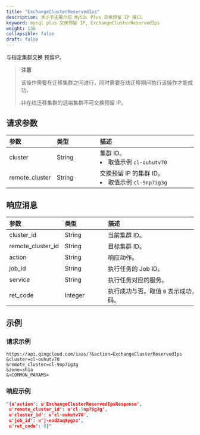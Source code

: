 ```yaml
---
title: "ExchangeClusterReservedIps"
description: 本小节主要介绍 MySQL Plus 交换预留 IP 接口。 
keyword: mysql plus 交换预留 IP, ExchangeClusterReservedIps
weight: 136
collapsible: false
draft: false
---
```


与指定集群交换 预留IP。

> **注意**
> 
> 该操作需要在迁移集群之间进行，同时需要在线迁移期间执行该操作才能成功。
> 
> 非在线迁移集群的远端集群不可交换预留 IP。

## 请求参数

|<span style="display:inline-block;width:100px">参数</span> |<span style="display:inline-block;width:100px">类型</span>|<span style="display:inline-block;width:380px">描述</span>|<span style="display:inline-block;width:100px">是否必选</span>|
| :--- | :--- | :--- | :--- |
| cluster        | String | 集群 ID。<li>取值示例 `cl-ouhutv70`  | Yes      |
| remote_cluster | String | 交换预留 IP 的集群 ID。<li>取值示例 `cl-9np7ig3g`  | Yes      |

## 响应消息

|<span style="display:inline-block;width:100px">参数</span> |<span style="display:inline-block;width:100px">类型</span>|<span style="display:inline-block;width:380px">描述</span>|
| :--- | :--- | :--- |
| cluster_id        | String  | 当前集群 ID。                                   |
| remote_cluster_id | String | 目标集群 ID。 |
| action   | String | 响应动作。 |
| job_id     | String  | 执行任务的 Job ID。                        |
| service    | String  | 执行任务对应的服务。                           |
| ret_code   | Integer | 执行成功与否。取值 `0` 表示成功，其他值则为错误代码。     |

## 示例

### 请求示例

```shell
https://api.qingcloud.com/iaas/?&action=ExchangeClusterReservedIps
&cluster=cl-ouhutv70
&remote_cluster=cl-9np7ig3g
&zone=sh1a
&<COMMON_PARAMS>
```

### 响应示例

```json
"{u'action': u'ExchangeClusterReservedIpsResponse',
 u'remote_cluster_id': u'cl-9np7ig3g',
 u'cluster_id': u'cl-ouhutv70', 
 u'job_id': u'j-eod2aq9ygxz', 
 u'ret_code': 0}"
```
